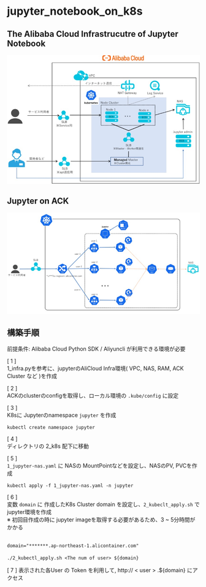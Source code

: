 # jupyter_notebook_on_k8s

## The Alibaba Cloud Infrastrucutre of Jupyter Notebook
![jupyter_alicloud_infra](imgs/jupyter_alicloud_infra.jpg)

## Jupyter on ACK
![jupyter_on_ack](imgs/jupyter_on_k8s.jpg)

## 構築手順

前提条件: Alibaba Cloud Python SDK / Aliyuncli が利用できる環境が必要 

[ 1 ]  
1_infra.pyを参考に、jupyterのAliCloud Infra環境( VPC, NAS, RAM, ACK Cluster など )を作成

[ 2 ]  
ACKのclusterのconfigを取得し、ローカル環境の `.kube/config` に設定

[ 3 ]  
K8sに Jupyterのnamespace `jupyter` を作成
  
```shell
kubectl create namespace jupyter
``` 

[ 4 ]  
ディレクトリの 2_k8s 配下に移動

[ 5 ]  
`1_jupyter-nas.yaml` に NASの MountPointなどを設定し、NASのPV, PVCを作成
```shell
kubectl apply -f 1_jupyter-nas.yaml -n jupyter
``` 

[ 6 ]  
変数 `domain` に 作成したK8s Cluster domain を設定し、`2_kubeclt_apply.sh` で jupyter環境を作成  
※ 初回目作成の時に jupyter imageを取得する必要があるため、3 ~ 5分時間がかかる

```shell

domain="*******.ap-northeast-1.alicontainer.com"

./2_kubectl_apply.sh <The num of user> ${domain}

``` 

[ 7 ]
表示された各User の Token を利用して, http:// < user > .${domain} にアクセス


